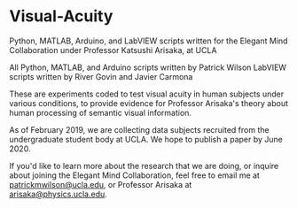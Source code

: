 # Visual-Acuity
Python, MATLAB, Arduino, and LabVIEW scripts written for the Elegant Mind Collaboration under Professor Katsushi Arisaka, at UCLA

All Python, MATLAB, and Arduino scripts written by Patrick Wilson
LabVIEW scripts written by River Govin and Javier Carmona

These are experiments coded to test visual acuity in human subjects under various conditions, to provide evidence for Professor Arisaka's theory about human processing of semantic visual information.

As of February 2019, we are collecting data subjects recruited from the undergraduate student body at UCLA. We hope to publish a paper by June 2020.

If you'd like to learn more about the research that we are doing, or inquire about joining the Elegant Mind Collaboration, feel free to email me at patrickmwilson@ucla.edu, or Professor Arisaka at arisaka@physics.ucla.edu.
